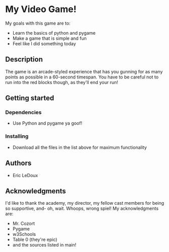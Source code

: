 # My Video Game!
My goals with this game are to:
- Learn the basics of python and pygame 
- Make a game that is simple and fun
- Feel like I did something today
  
## Description
The game is an arcade-styled experience that has you gunning for as many points as possible in a 60-second timespan.  You have to
be careful not to run into the red blocks though, as they'll end your run!  
  
## Getting started
  
### Dependencies
- Use Python and pygame ya goof!
  
### Installing
- Download all the files in the list above for maximum functionality
  
## Authors
- Eric LeDoux
  
## Acknowledgments
I'd like to thank the academy, my director, my fellow cast members for being so supportive, and- oh, wait.  Whoops, wrong spiel!  My acknowledgments are:
- Mr. Cozort
- Pygame
- w3Schools
- Table 0 (they're epic)
- and the sources listed in main!
